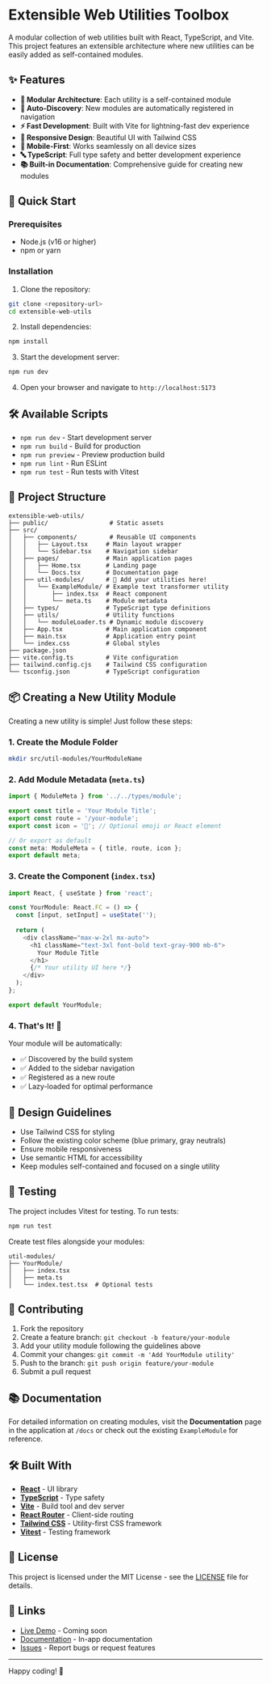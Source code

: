 # Extensible Web Utilities Toolbox

A modular collection of web utilities built with React, TypeScript, and Vite. This project features an extensible architecture where new utilities can be easily added as self-contained modules.

## ✨ Features

- **🔧 Modular Architecture**: Each utility is a self-contained module
- **🚀 Auto-Discovery**: New modules are automatically registered in navigation
- **⚡ Fast Development**: Built with Vite for lightning-fast dev experience
- **🎨 Responsive Design**: Beautiful UI with Tailwind CSS
- **📱 Mobile-First**: Works seamlessly on all device sizes
- **🔤 TypeScript**: Full type safety and better development experience
- **📚 Built-in Documentation**: Comprehensive guide for creating new modules

## 🚀 Quick Start

### Prerequisites

- Node.js (v16 or higher)
- npm or yarn

### Installation

1. Clone the repository:
```bash
git clone <repository-url>
cd extensible-web-utils
```

2. Install dependencies:
```bash
npm install
```

3. Start the development server:
```bash
npm run dev
```

4. Open your browser and navigate to `http://localhost:5173`

## 🛠️ Available Scripts

- `npm run dev` - Start development server
- `npm run build` - Build for production
- `npm run preview` - Preview production build
- `npm run lint` - Run ESLint
- `npm run test` - Run tests with Vitest

## 📁 Project Structure

```
extensible-web-utils/
├── public/                 # Static assets
├── src/
│   ├── components/         # Reusable UI components
│   │   ├── Layout.tsx     # Main layout wrapper
│   │   └── Sidebar.tsx    # Navigation sidebar
│   ├── pages/             # Main application pages
│   │   ├── Home.tsx       # Landing page
│   │   └── Docs.tsx       # Documentation page
│   ├── util-modules/      # 🎯 Add your utilities here!
│   │   └── ExampleModule/ # Example text transformer utility
│   │       ├── index.tsx  # React component
│   │       └── meta.ts    # Module metadata
│   ├── types/             # TypeScript type definitions
│   ├── utils/             # Utility functions
│   │   └── moduleLoader.ts # Dynamic module discovery
│   ├── App.tsx            # Main application component
│   ├── main.tsx           # Application entry point
│   └── index.css          # Global styles
├── package.json
├── vite.config.ts         # Vite configuration
├── tailwind.config.cjs    # Tailwind CSS configuration
└── tsconfig.json          # TypeScript configuration
```

## 📦 Creating a New Utility Module

Creating a new utility is simple! Just follow these steps:

### 1. Create the Module Folder
```bash
mkdir src/util-modules/YourModuleName
```

### 2. Add Module Metadata (`meta.ts`)
```typescript
import { ModuleMeta } from '../../types/module';

export const title = 'Your Module Title';
export const route = '/your-module';
export const icon = '🔧'; // Optional emoji or React element

// Or export as default
const meta: ModuleMeta = { title, route, icon };
export default meta;
```

### 3. Create the Component (`index.tsx`)
```typescript
import React, { useState } from 'react';

const YourModule: React.FC = () => {
  const [input, setInput] = useState('');
  
  return (
    <div className="max-w-2xl mx-auto">
      <h1 className="text-3xl font-bold text-gray-900 mb-6">
        Your Module Title
      </h1>
      {/* Your utility UI here */}
    </div>
  );
};

export default YourModule;
```

### 4. That's It! 🎉

Your module will be automatically:
- ✅ Discovered by the build system
- ✅ Added to the sidebar navigation
- ✅ Registered as a new route
- ✅ Lazy-loaded for optimal performance

## 🎨 Design Guidelines

- Use Tailwind CSS for styling
- Follow the existing color scheme (blue primary, gray neutrals)
- Ensure mobile responsiveness
- Use semantic HTML for accessibility
- Keep modules self-contained and focused on a single utility

## 🧪 Testing

The project includes Vitest for testing. To run tests:

```bash
npm run test
```

Create test files alongside your modules:
```
util-modules/
├── YourModule/
│   ├── index.tsx
│   ├── meta.ts
│   └── index.test.tsx  # Optional tests
```

## 🤝 Contributing

1. Fork the repository
2. Create a feature branch: `git checkout -b feature/your-module`
3. Add your utility module following the guidelines above
4. Commit your changes: `git commit -m 'Add YourModule utility'`
5. Push to the branch: `git push origin feature/your-module`
6. Submit a pull request

## 📚 Documentation

For detailed information on creating modules, visit the **Documentation** page in the application at `/docs` or check out the existing `ExampleModule` for reference.

## 🛠️ Built With

- **[React](https://reactjs.org/)** - UI library
- **[TypeScript](https://www.typescriptlang.org/)** - Type safety
- **[Vite](https://vitejs.dev/)** - Build tool and dev server
- **[React Router](https://reactrouter.com/)** - Client-side routing
- **[Tailwind CSS](https://tailwindcss.com/)** - Utility-first CSS framework
- **[Vitest](https://vitest.dev/)** - Testing framework

## 📄 License

This project is licensed under the MIT License - see the [LICENSE](LICENSE) file for details.

## 🔗 Links

- [Live Demo](#) - Coming soon
- [Documentation](http://localhost:5173/docs) - In-app documentation
- [Issues](../../issues) - Report bugs or request features

---

Happy coding! 🚀
